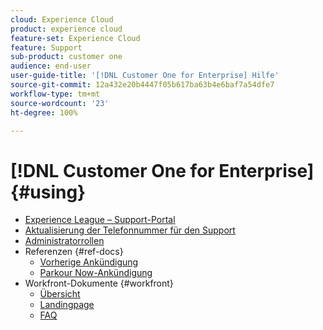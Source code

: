 ```yaml
---
cloud: Experience Cloud
product: experience cloud
feature-set: Experience Cloud
feature: Support
sub-product: customer one
audience: end-user
user-guide-title: '[!DNL Customer One for Enterprise] Hilfe'
source-git-commit: 12a432e20b4447f05b617ba63b4e6baf7a54dfe7
workflow-type: tm+mt
source-wordcount: '23'
ht-degree: 100%

---
```



# [!DNL Customer One for Enterprise] {#using}

+ [Experience League – Support-Portal](home.md)
+ [Aktualisierung der Telefonnummer für den Support](phone-numbers.md)
+ [Administratorrollen](admin-roles.md)
+ Referenzen {#ref-docs}
   + [Vorherige Ankündigung](intro-customer-support.md)
   + [Parkour Now-Ankündigung](parkour-now.md)
+ Workfront-Dokumente {#workfront}
   + [Übersicht](overview.md)
   + [Landingpage](landing.md)
   + [FAQ](faq.md)


